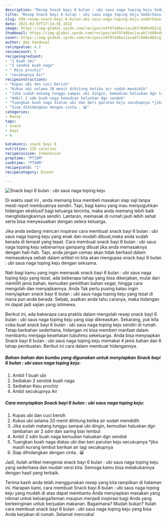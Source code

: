 ```yaml
---
description: "Resep Snack bayi 6 bulan : ubi saus naga toping keju Sederhana Untuk Jualan"
title: "Resep Snack bayi 6 bulan : ubi saus naga toping keju Sederhana Untuk Jualan"
slug: 599-resep-snack-bayi-6-bulan-ubi-saus-naga-toping-keju-sederhana-untuk-jualan
date: 2021-02-07T17:14:55.161Z
image: https://img-global.cpcdn.com/recipes/e4f97a9bec1acabf/680x482cq70/snack-bayi-6-bulan-ubi-saus-naga-toping-keju-foto-resep-utama.jpg
thumbnail: https://img-global.cpcdn.com/recipes/e4f97a9bec1acabf/680x482cq70/snack-bayi-6-bulan-ubi-saus-naga-toping-keju-foto-resep-utama.jpg
cover: https://img-global.cpcdn.com/recipes/e4f97a9bec1acabf/680x482cq70/snack-bayi-6-bulan-ubi-saus-naga-toping-keju-foto-resep-utama.jpg
author: Amy Sandoval
ratingvalue: 4.2
reviewcount: 5
recipeingredient:
- "1 buah ubi"
- "2 sendok buah naga"
- " Keju prochiz"
- "secukupnya Air"
recipeinstructions:
- "Kupas ubi dan cuci bersih"
- "Kukus ubi selama 20 menit dihitung ketika air sudah mendidih"
- "Jika sudah matang tunggu sampai ubi dingin, kemudian haluskan dgn tambahan air 2 sdm dan saring biar lembut"
- "Ambil 2 sdm buah naga kemudian haluskan dgn sendok"
- "Tuangkan buah naga diatas ubi dan beri parutan keju secukupnya *jika masih kurang lembut berikan air lagi secukupnya"
- "Siap dihidangkan dengan cinta.. 😀"
categories:
- Resep
tags:
- snack
- bayi
- 6

katakunci: snack bayi 6 
nutrition: 235 calories
recipecuisine: Indonesian
preptime: "PT19M"
cooktime: "PT40M"
recipeyield: "1"
recipecategory: Dinner

---
```



![Snack bayi 6 bulan : ubi saus naga toping keju](https://img-global.cpcdn.com/recipes/e4f97a9bec1acabf/680x482cq70/snack-bayi-6-bulan-ubi-saus-naga-toping-keju-foto-resep-utama.jpg)

Di waktu  saat ini , anda memang bisa membeli masakan siap saji tanpa mesti repot membuatnya sendiri. Tapi, bagi kamu yang mau menyuguhkan hidangan eksklusif bagi keluarga tercinta, maka anda memang lebih baik menghidangkannya sendiri. Lantaran, memasak di rumah jauh lebih sehat serta bisa menyesuaikan dengan selera keluarga.

Jika anda sedang mencari inspirasi cara membuat snack bayi 6 bulan : ubi saus naga toping keju yang enak dan mudah dibuat,maka anda sudah berada di tempat yang tepat. Cara membuat snack bayi 6 bulan : ubi saus naga toping keju  sebenarnya gampang dibuat jika anda memasaknya dengan hati-hati. Tapi, anda jangan cemas akan tidak berhasil dalam memasaknya 
sebab dalam artikel ini kita akan mengupas snack bayi 6 bulan : ubi saus naga toping keju dengan seksama.  



Nah bagi kamu yang ingin memasak snack bayi 6 bulan : ubi saus naga toping keju yang lezat, ada beberapa tahap yang bisa dikerjakan, mulai dari memilih jenis bahan, kemudian pemilihan bahan segar, hingga cara mengolah dan menyajikannya. Anda Tak perlu pusing kalau ingin menyiapkan snack bayi 6 bulan : ubi saus naga toping keju yang lezat di mana pun anda berada. Sebab, asalkan anda  tahu caranya, maka hidangan ini dapat jadi sajian yang istimewa.

Berikut ini, ada beberapa cara praktis  dalam mengolah resep snack bayi 6 bulan : ubi saus naga toping keju yang siap dikreasikan. Sekarang, yuk kita coba buat snack bayi 6 bulan : ubi saus naga toping keju sendiri di rumah. Tetap berbahan sederhana, hidangan ini bisa memberi manfaat dalam membantu menjaga kesehatan tubuhmu sekeluarga. Anda bisa menyiapkan Snack bayi 6 bulan : ubi saus naga toping keju memakai 4 jenis bahan dan 6 tahap pembuatan. Berikut ini cara dalam membuat hidangannya.

<!--inarticleads1-->

##### Bahan-bahan dan bumbu yang digunakan untuk menyiapkan Snack bayi 6 bulan : ubi saus naga toping keju:

1. Ambil 1 buah ubi
1. Sediakan 2 sendok buah naga
1. Sediakan  Keju prochiz
1. Ambil secukupnya Air




<!--inarticleads2-->

##### Cara menyiapkan Snack bayi 6 bulan : ubi saus naga toping keju:

1. Kupas ubi dan cuci bersih
1. Kukus ubi selama 20 menit dihitung ketika air sudah mendidih
1. Jika sudah matang tunggu sampai ubi dingin, kemudian haluskan dgn tambahan air 2 sdm dan saring biar lembut
1. Ambil 2 sdm buah naga kemudian haluskan dgn sendok
1. Tuangkan buah naga diatas ubi dan beri parutan keju secukupnya *jika masih kurang lembut berikan air lagi secukupnya
1. Siap dihidangkan dengan cinta.. 😀




Jadi, itulah artikel mengenai  snack bayi 6 bulan : ubi saus naga toping keju  yang sederhana dan mudah versi kita. Semoga kamu bisa melakukannya dengan hasil yang terbaik. 

Terima kasih anda telah menggunakan resep yang kita tampilkan di halaman ini. Harapan kami, cara membuat  Snack bayi 6 bulan : ubi saus naga toping keju yang mudah di atas dapat membantu Anda menyiapkan masakan yang nikmat untuk keluarga/teman maupun menjadi inspirasi bagi Anda yang berkeinginan untuk berjualan makanan. Bagaimana? Mudah bukan? Itulah cara membuat snack bayi 6 bulan : ubi saus naga toping keju yang bisa Anda kerjakan di rumah. Selamat mencoba!


